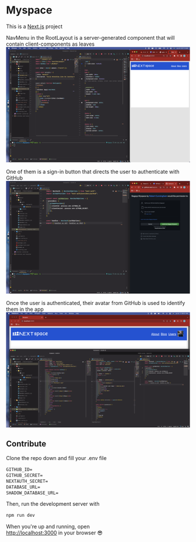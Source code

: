 # Myspace

This is a [Next.js](https://nextjs.org/) project

NavMenu in the RootLayout is a server-generated component 
that will contain client-components as leaves  
![rootLayout](rootLayout.png)

One of them is a sign-in button that directs 
the user to authenticate with GitHub  
![githubProvider](githubProvider.png)

Once the user is authenticated, their avatar 
from GitHub is used to identify them in the app
![authAvatar](authAvatar.png)

## Contribute

Clone the repo down and fill your .env file
```
GITHUB_ID=
GITHUB_SECRET=
NEXTAUTH_SECRET=
DATABASE_URL=
SHADOW_DATABASE_URL=
```

Then, run the development server with
```bash
npm run dev
```

When you're up and running, open  
[http://localhost:3000](http://localhost:3000) 
in your browser 😎
